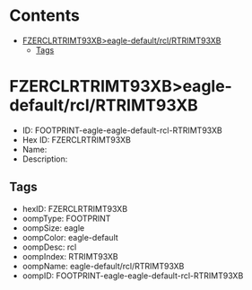 



Contents
========

* [FZERCLRTRIMT93XB>eagle-default/rcl/RTRIMT93XB](#fzerclrtrimt93xbeagle-defaultrclrtrimt93xb)
	* [Tags](#tags)

# FZERCLRTRIMT93XB>eagle-default/rcl/RTRIMT93XB

- ID: FOOTPRINT-eagle-eagle-default-rcl-RTRIMT93XB
- Hex ID: FZERCLRTRIMT93XB
- Name: 
- Description: 

## Tags

- hexID: FZERCLRTRIMT93XB
- oompType: FOOTPRINT
- oompSize: eagle
- oompColor: eagle-default
- oompDesc: rcl
- oompIndex: RTRIMT93XB
- oompName: eagle-default/rcl/RTRIMT93XB
- oompID: FOOTPRINT-eagle-eagle-default-rcl-RTRIMT93XB
